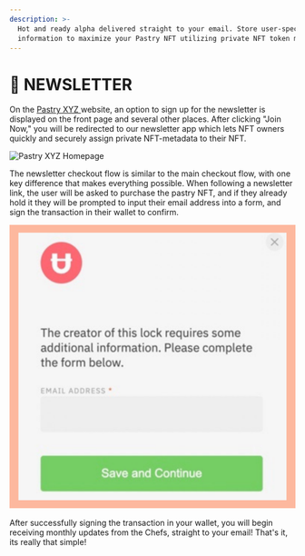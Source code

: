 ```yaml
---
description: >-
  Hot and ready alpha delivered straight to your email. Store user-specific
  information to maximize your Pastry NFT utilizing private NFT token metadata.
---
```


# 📰 NEWSLETTER

On the [Pastry XYZ ](https://pastry.xyz/)website, an option to sign up for the newsletter is displayed on the front page and several other places. After clicking "Join Now," you will be redirected to our newsletter app which lets NFT owners quickly and securely assign private NFT-metadata to their NFT.

![Pastry XYZ Homepage](../../.gitbook/assets/chrome\_mpGZTjBNRg.png)

The newsletter checkout flow is similar to the main checkout flow, with one key difference that makes everything possible. When following a newsletter link, the user will be asked to purchase the pastry NFT, and if they already hold it they will be prompted to input their email address into a form, and sign the transaction in their wallet to confirm.

![Bakery Newsletter Application](<../../.gitbook/assets/3 (1).png>)

After successfully signing the transaction in your wallet, you will begin receiving monthly updates from the Chefs, straight to your email! That's it, its really that simple!
